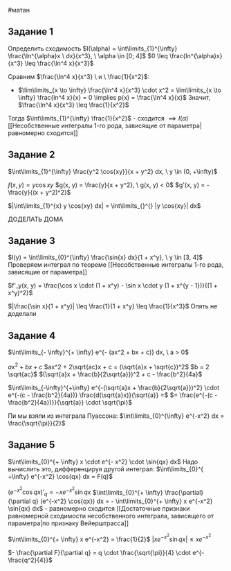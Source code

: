 #матан 
## Задание 1
Определить сходимость
$I(\alpha) = \int\limits_{1}^{\infty} \frac{\ln^{\alpha}x \ dx}{x^3}, \ \alpha \in [0; 4]$
$0 \leq \frac{ln^{\alpha}x}{x^3} \leq \frac{\ln^4 x}{x^3}$

Сравним $\frac{\ln^4 x}{x^3} \ и \ \frac{1}{x^2}$:

- $\lim\limits_{x \to \infty} \frac{\ln^4 x}{x^3} \cdot x^2 = \lim\limits_{x \to \infty} \frac{ln^4 x}{x} = 0 \implies p(x) = \frac{\ln^4 x}{x}$
Значит, $\frac{\ln^4 x}{x^3} \leq \frac{1}{x^2}$

Тогда $\int\limits_{1}^{\infty} \frac{1}{x^2}$ - сходится $\implies I(\alpha)$  [[Несобственные интегралы 1-го рода, зависящие от параметра|равномерно сходится]]

## Задание 2
$\int\limits_{1}^{\infty} \frac{y^2 \cos{xy}}{x + y^2} dx, \ y \in (0, +\infty)$

$f(x, y) = y \cos{xy}$
$g(x, y) = \frac{y}{x + y^2}, \ g(x, y) < 0$
$g'(x, y) = - \frac{y}{(x + y^2)^2}$

$|\int\limits_{1}^{x} y \cos{xy} dx| = \int\limits_{}^{} |y \cos{xy}| dx$

ДОДЕЛАТЬ ДОМА

## Задание 3
$I(y) = \int\limits_{0}^{\infty} \frac{\sin{x} dx}{1 + x^y}, \ y \in [3, 4]$
Проверяем интеграл по теореме [[Несобственные интегралы 1-го рода, зависящие от параметра]]

$f'_y(x, y) = \frac{\cos x \cdot (1 + x^y) - \sin x \cdot y (1 + x^{y - 1})}{(1 + x^y)^2}$

$|\frac{\sin x}{1 + x^y}| \leq \frac{1}{1 + x^y} \leq \frac{1}{x^3}$
Опять не доделали
## Задание 4
$\int\limits_{- \infty}^{+ \infty} e^{- (ax^2 + bx + c)} dx, \ a > 0$

$ax^2 + bx + c$
$ax^2 + 2\sqrt{ac}x + c = (\sqrt{a}x + \sqrt{c})^2$
$b = 2 \sqrt{ac}$
$(\sqrt{a}x + \frac{b}{2\sqrt{a}})^2 + c - \frac{b^2}{4a}$

$\int\limits_{-\infty}^{+\infty} e^{-(\sqrt{a}x + \frac{b}{2\sqrt{a}})^2} \cdot e^{-(c - \frac{b^2}{4a})} \frac{d(\sqrt{a}x)}{\sqrt{a}} =$
$= \frac{e^{-(c - \frac{b^2}{4a})}}{\sqrt{a}} \cdot \sqrt{\pi}$

Пи мы взяли из интеграла Пуассона: $\int\limits_{0}^{\infty} e^{-x^2} dx = \frac{\sqrt{\pi}}{2}$

## Задание 5
$\int\limits_{0}^{+ \infty} x \cdot e^{- x^2} \cdot \sin{qx} dx$
Надо вычислить это, дифференцируя другой интеграл: $\int\limits_{0}^{ +\infty} e^{-x^2} \cos{qx} dx = F(q)$

$(e^{- x^2} \cos{qx})'_q = - x e^{-x^2} \sin{qx}$
$\int\limits_{0}^{+ \infty} \frac{\partial}{\partial q} (e^{-x^2} \cos{qx}) dx = - \int\limits_{0}^{+ \infty} x e^{-x^2} \sin{qx} dx$ - равномерно сходится [[Достаточные признаки равномерной сходимости несобственного интеграла, зависящего от параметра|по признаку Вейерштрасса]]

$\int\limits_{0}^{+ \infty} x e^{-x^2} = \frac{1}{2}$
$|x e^{-x^2} \sin{qx}| \leq x e^{-x^2}$

$- \frac{\partial F}{\partial q} = q \cdot \frac{\sqrt{\pi}}{4} \cdot e^{- \frac{q^2}{4}}$